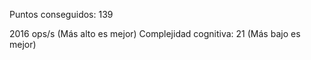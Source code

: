Puntos conseguidos: 139

2016 ops/s (Más alto es mejor)
Complejidad cognitiva: 21 (Más bajo es mejor)
